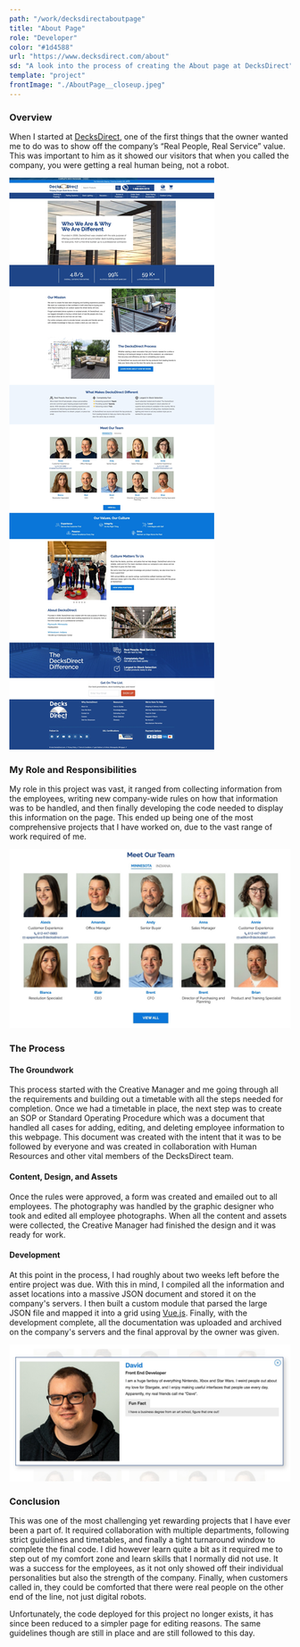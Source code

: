 ```yaml
---
path: "/work/decksdirectaboutpage"
title: "About Page"
role: "Developer"
color: "#1d4588"
url: "https://www.decksdirect.com/about"
sd: "A look into the process of creating the About page at DecksDirect"
template: "project"
frontImage: "./AboutPage__closeup.jpeg"
---
```


### Overview

When I started at [DecksDirect](https://www.decksdirect.com), one of the first things that the owner wanted me to do was to show off the company’s “Real People, Real Service” value. This was important to him as it showed our visitors that when you called the company, you were getting a real human being, not a robot.

![The About Page](./AboutPage__fullpage.jpeg)

### My Role and Responsibilities

My role in this project was vast, it ranged from collecting information from the employees, writing new company-wide rules on how that information was to be handled, and then finally developing the code needed to display this information on the page. This ended up being one of the most comprehensive projects that I have worked on, due to the vast range of work required of me.

![Close Up of the Employees](./AboutPage__closeup.jpeg)

### The Process

#### The Groundwork

This process started with the Creative Manager and me going through all the requirements and building out a timetable with all the steps needed for completion. Once we had a timetable in place, the next step was to create an SOP or Standard Operating Procedure which was a document that handled all cases for adding, editing, and deleting employee information to this webpage. This document was created with the intent that it was to be followed by everyone and was created in collaboration with Human Resources and other vital members of the DecksDirect team.

#### Content, Design, and Assets

Once the rules were approved, a form was created and emailed out to all employees. The photography was handled by the graphic designer who took and edited all employee photographs. When all the content and assets were collected, the Creative Manager had finished the design and it was ready for work.

#### Development

At this point in the process, I had roughly about two weeks left before the entire project was due. With this in mind, I compiled all the information and asset locations into a massive JSON document and stored it on the company's servers. I then built a custom module that parsed the large JSON file and mapped it into a grid using [Vue.js](https://vuejs.org/). Finally, with the development complete, all the documentation was uploaded and archived on the company's servers and the final approval by the owner was given.

![Expanded Employee Card](./AboutPage__detailed.jpeg)

### Conclusion

This was one of the most challenging yet rewarding projects that I have ever been a part of. It required collaboration with multiple departments, following strict guidelines and timetables, and finally a tight turnaround window to complete the final code. I did however learn quite a bit as it required me to step out of my comfort zone and learn skills that I normally did not use. It was a success for the employees, as it not only showed off their individual personalities but also the strength of the company. Finally, when customers called in, they could be comforted that there were real people on the other end of the line, not just digital robots.

Unfortunately, the code deployed for this project no longer exists, it has since been reduced to a simpler page for editing reasons. The same guidelines though are still in place and are still followed to this day.
